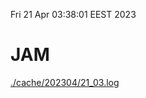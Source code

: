 Fri 21 Apr 03:38:01 EEST 2023
# JAM
<a href='./cache/202304/21_03.log'>./cache/202304/21_03.log</a>
